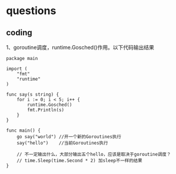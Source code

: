 #  questions

## coding
1、goroutine调度，runtime.Gosched()作用。以下代码输出结果
```golang
package main

import (
	"fmt"
	"runtime"
)

func say(s string) {
	for i := 0; i < 5; i++ {
		runtime.Gosched()
		fmt.Println(s)
	}
}

func main() {
	go say("world") //开一个新的Goroutines执行
	say("hello")    //当前Goroutines执行

	// 不一定输出什么，大部分输出五个hello，应该是取决于goroutine调度？
	// time.Sleep(time.Second * 2) 加sleep不一样的结果
}
```